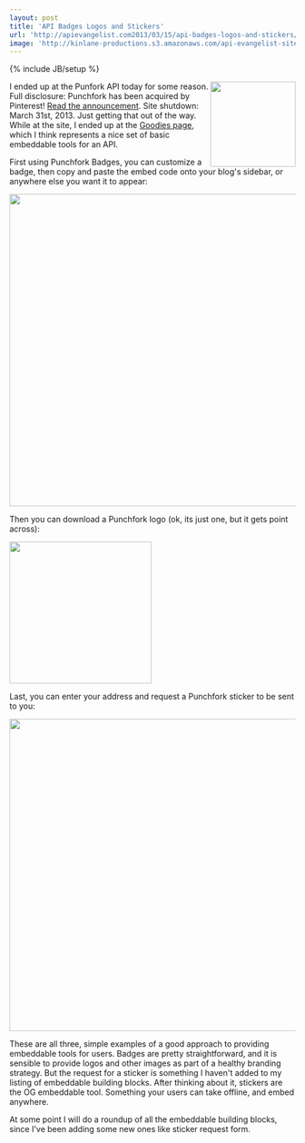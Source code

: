 ```yaml
---
layout: post
title: 'API Badges Logos and Stickers'
url: 'http://apievangelist.com2013/03/15/api-badges-logos-and-stickers/'
image: 'http://kinlane-productions.s3.amazonaws.com/api-evangelist-site/blog/punchfork-vertical.png'
---
```

{% include JB/setup %}
<p>
     <a href=http://punchfork.com/><img src=https://s3.amazonaws.com/kinlane-productions/api-evangelist/punchfork/punchfork-vertical.png  width=150 align=right /></a>
</p>
<p>
     I ended up at the Punfork API today for some reason. Full disclosure: Punchfork has been acquired by Pinterest! <a href=http://punchfork.com/pinterest target=_blank>Read the announcement</a>. Site shutdown: March 31st, 2013. Just getting that out of the way. While at the site, I ended up at the <a href=http://punchfork.com/goodies/badges>Goodies page</a>, which I think represents a nice set of basic embeddable tools for an API.
</p>
<p>
     First using Punchfork Badges, you can customize a badge, then copy and paste the embed code onto your blog's sidebar, or anywhere else you want it to appear:
</p>
<p>
     <img src=https://s3.amazonaws.com/kinlane-productions/api-evangelist/punchfork/punchfork-badges.png  width=550 />
</p>
<p>
     Then you can download a Punchfork logo (ok, its just one, but it gets point across):
</p>
<p>
     <img src=https://s3.amazonaws.com/kinlane-productions/api-evangelist/punchfork/punchfork-logos.png  width=250 />
</p>
<p>
     Last, you can enter your address and request a Punchfork sticker to be sent to you:
</p>
<p>
     <img src=https://s3.amazonaws.com/kinlane-productions/api-evangelist/punchfork/punchfork-stickers.png  width=550 />
</p>
<p>
     These are all three, simple examples of a good approach to providing embeddable tools for users. Badges are pretty straightforward, and it is sensible to provide logos and other images as part of a healthy branding strategy. But the request for a sticker is something I haven't added to my listing of embeddable building blocks. After thinking about it, stickers are the OG embeddable tool. Something your users can take offline, and embed anywhere.
</p>
<p>
     At some point I will do a roundup of all the embeddable building blocks, since I've been adding some new ones like sticker request form.
</p>
